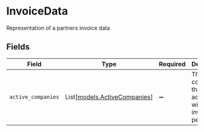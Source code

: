 # InvoiceData

Representation of a partners invoice data


## Fields

| Field                                                           | Type                                                            | Required                                                        | Description                                                     |
| --------------------------------------------------------------- | --------------------------------------------------------------- | --------------------------------------------------------------- | --------------------------------------------------------------- |
| `active_companies`                                              | List[[models.ActiveCompanies](../models/activecompanies.md)]    | :heavy_minus_sign:                                              | The list of companies that are active within the invoice period |